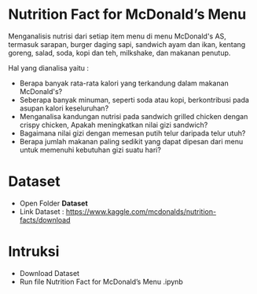 # Nutrition Fact for McDonald’s Menu 
Menganalisis nutrisi dari setiap item menu di menu McDonald's AS, termasuk sarapan, burger daging sapi, sandwich ayam dan ikan, kentang goreng, salad, soda, kopi dan teh, milkshake, dan makanan penutup.

Hal yang dianalisa yaitu : 
* Berapa banyak rata-rata kalori yang terkandung dalam makanan McDonald's? 
* Seberapa banyak minuman, seperti soda atau kopi, berkontribusi pada asupan kalori keseluruhan? 
* Menganalisa kandungan nutrisi pada sandwich grilled chicken dengan crispy chicken, Apakah meningkatkan nilai gizi sandwich? 
* Bagaimana nilai gizi dengan memesan putih telur daripada telur utuh? 
* Berapa jumlah makanan paling sedikit yang dapat dipesan dari menu untuk memenuhi kebutuhan gizi suatu hari?

# Dataset 
* Open Folder **Dataset**
* Link Dataset : https://www.kaggle.com/mcdonalds/nutrition-facts/download

# Intruksi 
* Download Dataset
* Run file Nutrition Fact for McDonald’s Menu .ipynb
